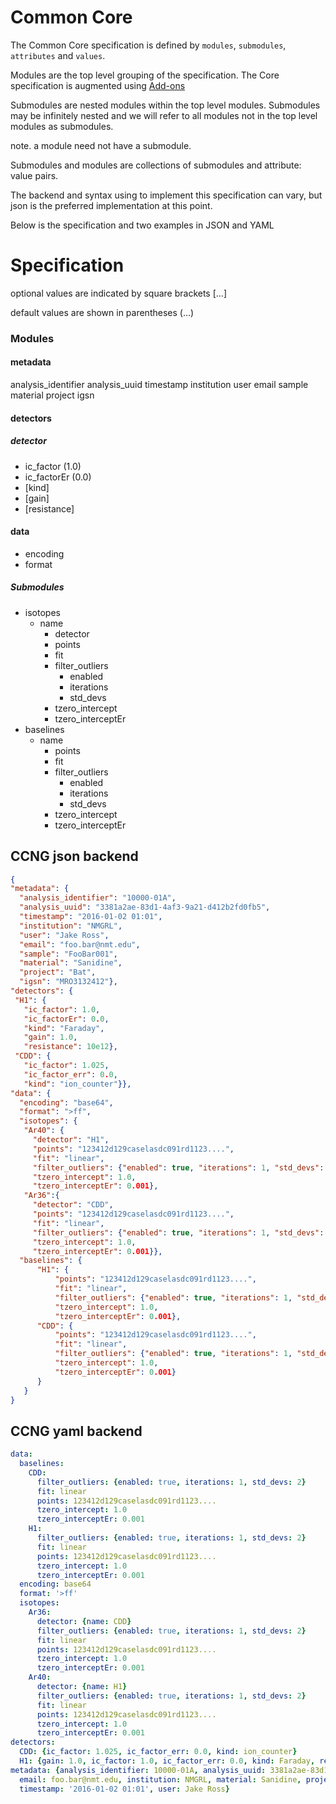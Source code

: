# Common Core

The Common Core specification is defined by ```modules```, ```submodules```, ```attributes``` and ```values```.

Modules are the top level grouping of the specification. The Core specification is augmented using [Add-ons](/add_ons.md)

Submodules are nested modules within the top level modules. Submodules may be infinitely nested and we will refer to all modules not in the top level modules as submodules.

note. a module need not have a submodule.

Submodules and modules are collections of submodules and attribute: value pairs.

The backend and syntax using to implement this specification can vary, but json is the preferred implementation at this point.

Below is the specification and two examples in JSON and YAML
# Specification
optional values are indicated by square brackets [...]

default values are shown in parentheses (...)

### Modules
#### metadata
analysis_identifier
analysis_uuid
timestamp
institution
user
email
sample
material
project
igsn
#### detectors
##### detector
- ic_factor (1.0)
- ic_factorEr (0.0)
- [kind]
- [gain]
- [resistance]

#### data
- encoding
- format

##### Submodules
- isotopes
  - name
      - detector
      - points
      - fit
      - filter_outliers
        - enabled
        - iterations
        - std_devs    
      - tzero_intercept
      - tzero_interceptEr
- baselines
    - name
        - points
        - fit
        - filter_outliers
          - enabled
          - iterations
          - std_devs    
        - tzero_intercept
        - tzero_interceptEr

## CCNG json backend

```json
{
"metadata": {
  "analysis_identifier": "10000-01A",
  "analysis_uuid": "3381a2ae-83d1-4af3-9a21-d412b2fd0fb5",
  "timestamp": "2016-01-02 01:01",
  "institution": "NMGRL",
  "user": "Jake Ross",
  "email": "foo.bar@nmt.edu",
  "sample": "FooBar001",
  "material": "Sanidine",
  "project": "Bat",
  "igsn": "MRO3132412"},
"detectors": {
 "H1": {
   "ic_factor": 1.0,
   "ic_factorEr": 0.0,
   "kind": "Faraday",
   "gain": 1.0,
   "resistance": 10e12},
 "CDD": {
   "ic_factor": 1.025,
   "ic_factor_err": 0.0,
   "kind": "ion_counter"}},
"data": {
  "encoding": "base64",
  "format": ">ff",
  "isotopes": {
   "Ar40": {
     "detector": "H1",
     "points": "123412d129caselasdc091rd1123....",
     "fit": "linear",
     "filter_outliers": {"enabled": true, "iterations": 1, "std_devs": 2},
     "tzero_intercept": 1.0,
     "tzero_interceptEr": 0.001},
   "Ar36":{
     "detector": "CDD",
     "points": "123412d129caselasdc091rd1123....",
     "fit": "linear",
     "filter_outliers": {"enabled": true, "iterations": 1, "std_devs": 2},
     "tzero_intercept": 1.0,
     "tzero_interceptEr": 0.001}},
  "baselines": {
      "H1": {
          "points": "123412d129caselasdc091rd1123....",
          "fit": "linear",
          "filter_outliers": {"enabled": true, "iterations": 1, "std_devs": 2},
          "tzero_intercept": 1.0,
          "tzero_interceptEr": 0.001},
      "CDD": {
          "points": "123412d129caselasdc091rd1123....",
          "fit": "linear",
          "filter_outliers": {"enabled": true, "iterations": 1, "std_devs": 2},
          "tzero_intercept": 1.0,
          "tzero_interceptEr": 0.001}
      }
   }
}

```

## CCNG yaml backend

```yaml
data:
  baselines:
    CDD:
      filter_outliers: {enabled: true, iterations: 1, std_devs: 2}
      fit: linear
      points: 123412d129caselasdc091rd1123....
      tzero_intercept: 1.0
      tzero_interceptEr: 0.001
    H1:
      filter_outliers: {enabled: true, iterations: 1, std_devs: 2}
      fit: linear
      points: 123412d129caselasdc091rd1123....
      tzero_intercept: 1.0
      tzero_interceptEr: 0.001
  encoding: base64
  format: '>ff'
  isotopes:
    Ar36:
      detector: {name: CDD}
      filter_outliers: {enabled: true, iterations: 1, std_devs: 2}
      fit: linear
      points: 123412d129caselasdc091rd1123....
      tzero_intercept: 1.0
      tzero_interceptEr: 0.001
    Ar40:
      detector: {name: H1}
      filter_outliers: {enabled: true, iterations: 1, std_devs: 2}
      fit: linear
      points: 123412d129caselasdc091rd1123....
      tzero_intercept: 1.0
      tzero_interceptEr: 0.001
detectors:
  CDD: {ic_factor: 1.025, ic_factor_err: 0.0, kind: ion_counter}
  H1: {gain: 1.0, ic_factor: 1.0, ic_factor_err: 0.0, kind: Faraday, resistance: 10e12}
metadata: {analysis_identifier: 10000-01A, analysis_uuid: 3381a2ae-83d1-4af3-9a21-d412b2fd0fb5,
  email: foo.bar@nmt.edu, institution: NMGRL, material: Sanidine, project: Bat, sample: FooBar001,
  timestamp: '2016-01-02 01:01', user: Jake Ross}
```
